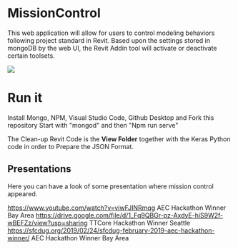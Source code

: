 # MissionControl
This web application will allow for users to control modeling behaviors following project standard in Revit. Based upon the settings stored in mongoDB by the web UI, the Revit Addin tool will activate or deactivate certain toolsets. 

![](MissionControl_Architecture.png)

# Run it
Install Mongo, NPM, Visual Studio Code, Github Desktop and Fork this repository
Start with "mongod" and then "Npm run serve"

The Clean-up Revit Code is the **View Folder** together with the Keras Python code in order to Prepare the JSON Format.


## Presentations
Here you can have a look of some presentation where mission control appeared.

https://www.youtube.com/watch?v=viwFJINRmqg  AEC Hackathon Winner Bay Area
https://drive.google.com/file/d/1_Fq9QBGr-pz-AxdyE-hiS9W2f-wBEFZz/view?usp=sharing TTCore Hackathon Winner Seattle
https://sfcdug.org/2019/02/24/sfcdug-february-2019-aec-hackathon-winner/ AEC Hackathon Winner Bay Area

